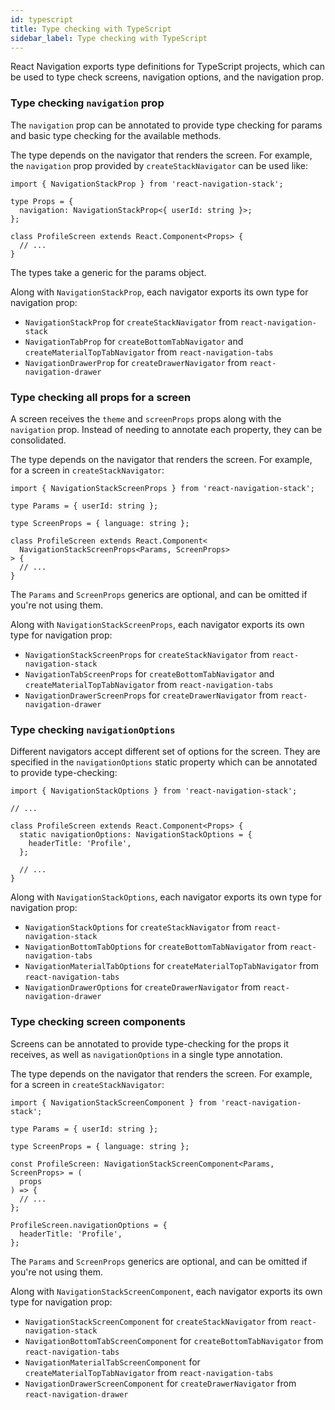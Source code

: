```yaml
---
id: typescript
title: Type checking with TypeScript
sidebar_label: Type checking with TypeScript
---
```


React Navigation exports type definitions for TypeScript projects, which can be used to type check screens, navigation options, and the navigation prop.

### Type checking `navigation` prop

The `navigation` prop can be annotated to provide type checking for params and basic type checking for the available methods.

The type depends on the navigator that renders the screen. For example, the `navigation` prop provided by `createStackNavigator` can be used like:

```tsx
import { NavigationStackProp } from 'react-navigation-stack';

type Props = {
  navigation: NavigationStackProp<{ userId: string }>;
};

class ProfileScreen extends React.Component<Props> {
  // ...
}
```

The types take a generic for the params object.

Along with `NavigationStackProp`, each navigator exports its own type for navigation prop:

- `NavigationStackProp` for `createStackNavigator` from `react-navigation-stack`
- `NavigationTabProp` for `createBottomTabNavigator` and `createMaterialTopTabNavigator` from `react-navigation-tabs`
- `NavigationDrawerProp` for `createDrawerNavigator` from `react-navigation-drawer`

### Type checking all props for a screen

A screen receives the `theme` and `screenProps` props along with the `navigation` prop. Instead of needing to annotate each property, they can be consolidated.

The type depends on the navigator that renders the screen. For example, for a screen in `createStackNavigator`:

```tsx
import { NavigationStackScreenProps } from 'react-navigation-stack';

type Params = { userId: string };

type ScreenProps = { language: string };

class ProfileScreen extends React.Component<
  NavigationStackScreenProps<Params, ScreenProps>
> {
  // ...
}
```

The `Params` and `ScreenProps` generics are optional, and can be omitted if you're not using them.

Along with `NavigationStackScreenProps`, each navigator exports its own type for navigation prop:

- `NavigationStackScreenProps` for `createStackNavigator` from `react-navigation-stack`
- `NavigationTabScreenProps` for `createBottomTabNavigator` and `createMaterialTopTabNavigator` from `react-navigation-tabs`
- `NavigationDrawerScreenProps` for `createDrawerNavigator` from `react-navigation-drawer`

### Type checking `navigationOptions`

Different navigators accept different set of options for the screen. They are specified in the `navigationOptions` static property which can be annotated to provide type-checking:

```tsx
import { NavigationStackOptions } from 'react-navigation-stack';

// ...

class ProfileScreen extends React.Component<Props> {
  static navigationOptions: NavigationStackOptions = {
    headerTitle: 'Profile',
  };

  // ...
}
```

Along with `NavigationStackOptions`, each navigator exports its own type for navigation prop:

- `NavigationStackOptions` for `createStackNavigator` from `react-navigation-stack`
- `NavigationBottomTabOptions` for `createBottomTabNavigator` from `react-navigation-tabs`
- `NavigationMaterialTabOptions` for `createMaterialTopTabNavigator` from `react-navigation-tabs`
- `NavigationDrawerOptions` for `createDrawerNavigator` from `react-navigation-drawer`

### Type checking screen components

Screens can be annotated to provide type-checking for the props it receives, as well as `navigationOptions` in a single type annotation.

The type depends on the navigator that renders the screen. For example, for a screen in `createStackNavigator`:

```tsx
import { NavigationStackScreenComponent } from 'react-navigation-stack';

type Params = { userId: string };

type ScreenProps = { language: string };

const ProfileScreen: NavigationStackScreenComponent<Params, ScreenProps> = (
  props
) => {
  // ...
};

ProfileScreen.navigationOptions = {
  headerTitle: 'Profile',
};
```

The `Params` and `ScreenProps` generics are optional, and can be omitted if you're not using them.

Along with `NavigationStackScreenComponent`, each navigator exports its own type for navigation prop:

- `NavigationStackScreenComponent` for `createStackNavigator` from `react-navigation-stack`
- `NavigationBottomTabScreenComponent` for `createBottomTabNavigator` from `react-navigation-tabs`
- `NavigationMaterialTabScreenComponent` for `createMaterialTopTabNavigator` from `react-navigation-tabs`
- `NavigationDrawerScreenComponent` for `createDrawerNavigator` from `react-navigation-drawer`
